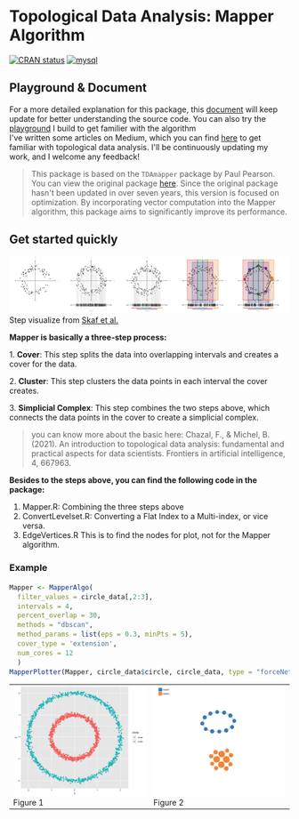 # Topological Data Analysis: Mapper Algorithm
<!-- badges: start -->
[![CRAN status](https://www.r-pkg.org/badges/version/MapperAlgo)](https://cran.r-project.org/package=MapperAlgo)
<a href="https://CRAN.R-project.org/package=MapperAlgo" target="_blank" rel="noreferrer"> <img src="https://cranlogs.r-pkg.org/badges/grand-total/MapperAlgo" alt="mysql" width="100" height="20"/> </a> 
<!-- badges: end -->

## Playground & Document
For a more detailed explanation for this package, this [document](https://www.notion.so/MapperAlgo-21875012ce1a80b088dfc4a9ab263b02?source=copy_link) will keep update for better understanding the source code. You can also try the [playground](https://tf3q5u-0-0.shinyapps.io/mapperalgo/) I build to get familier with the algorithm<br/>
I've written some articles on Medium, which you can find [here](https://medium.com/@kennywang2003) to get familiar with topological data analysis. I'll be continuously updating my work, and I welcome any feedback!

> This package is based on the `TDAmapper` package by Paul Pearson. You can view the original package [here](https://github.com/paultpearson/TDAmapper). Since the original package hasn't been updated in over seven years, this version is focused on optimization. By incorporating vector computation into the Mapper algorithm, this package aims to significantly improve its performance.

## Get started quickly

![Mapper](man/figures/mapper.png) Step visualize from [Skaf et al.](https://doi.org/10.1016/j.jbi.2022.104082)

**Mapper is basically a three-step process:**

1\. **Cover**: This step splits the data into overlapping intervals and creates a cover for the data.

2\. **Cluster**: This step clusters the data points in each interval the cover creates.

3\. **Simplicial Complex**: This step combines the two steps above, which connects the data points in the cover to create a simplicial complex.

> you can know more about the basic here: Chazal, F., & Michel, B. (2021). An introduction to topological data analysis: fundamental and practical aspects for data scientists. Frontiers in artificial intelligence, 4, 667963.

**Besides to the steps above, you can find the following code in the package:**

1.  Mapper.R: Combining the three steps above
2.  ConvertLevelset.R: Converting a Flat Index to a Multi-index, or vice versa.
3.  EdgeVertices.R This is to find the nodes for plot, not for the Mapper algorithm.

### Example

``` r
Mapper <- MapperAlgo(
  filter_values = circle_data[,2:3],
  intervals = 4,
  percent_overlap = 30, 
  methods = "dbscan",
  method_params = list(eps = 0.3, minPts = 5),
  cover_type = 'extension',
  num_cores = 12
  )
MapperPlotter(Mapper, circle_data$circle, circle_data, type = "forceNetwork")
```

<table>
  <tr>
    <td><img src="man/figures/Circle.png" alt="Circle" width="500"/><br/>Figure 1</td>
    <td><img src="man/figures/CircleMapper.png" alt="CircleMapper" width="500"/><br/>Figure 2</td>
  </tr>
</table>